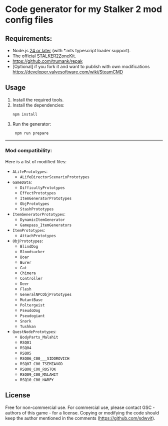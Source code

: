# Code generator for my Stalker 2 mod config files

## Requirements:

- Node.js [24 or later](https://nodejs.org/en/download/current) (with *.mts typescript loader support).
- The official [STALKER2ZoneKit](https://store.epicgames.com/en-US/p/stalker-2-zone-kit).
- https://github.com/trumank/repak
- [Optional] if you fork it and want to publish with own modifications https://developer.valvesoftware.com/wiki/SteamCMD

## Usage

1. Install the required tools.
2. Install the dependencies:
   ```bash
   npm install
   ```
3. Run the generator:
   ```bash
    npm run prepare
    ```

---
### Mod compatibility:

Here is a list of modified files:

- `ALifePrototypes`:
  - `ALifeDirectorScenarioPrototypes`
- `GameData`:
  - `DifficultyPrototypes`
  - `EffectPrototypes`
  - `ItemGeneratorPrototypes`
  - `ObjPrototypes`
  - `StashPrototypes`
- `ItemGeneratorPrototypes`:
  - `DynamicItemGenerator`
  - `Gamepass_ItemGenerators`
- `ItemPrototypes`:
  - `AttachPrototypes`
- `ObjPrototypes`:
  - `BlindDog`
  - `Bloodsucker`
  - `Boar`
  - `Burer`
  - `Cat`
  - `Chimera`
  - `Controller`
  - `Deer`
  - `Flesh`
  - `GeneralNPCObjPrototypes`
  - `MutantBase`
  - `Poltergeist`
  - `PseudoDog`
  - `Pseudogiant`
  - `Snork`
  - `Tushkan`
- `QuestNodePrototypes`:
  - `BodyParts_Malahit`
  - `RSQ01`
  - `RSQ04`
  - `RSQ05`
  - `RSQ06_C00___SIDOROVICH`
  - `RSQ07_C00_TSEMZAVOD`
  - `RSQ08_C00_ROSTOK`
  - `RSQ09_C00_MALAHIT`
  - `RSQ10_C00_HARPY`

## License

Free for non-commercial use. For commercial use, please contact GSC - authors of this game - for a license.
Copying or modifying the code should keep the author mentioned in the comments (https://github.com/sdwvit).